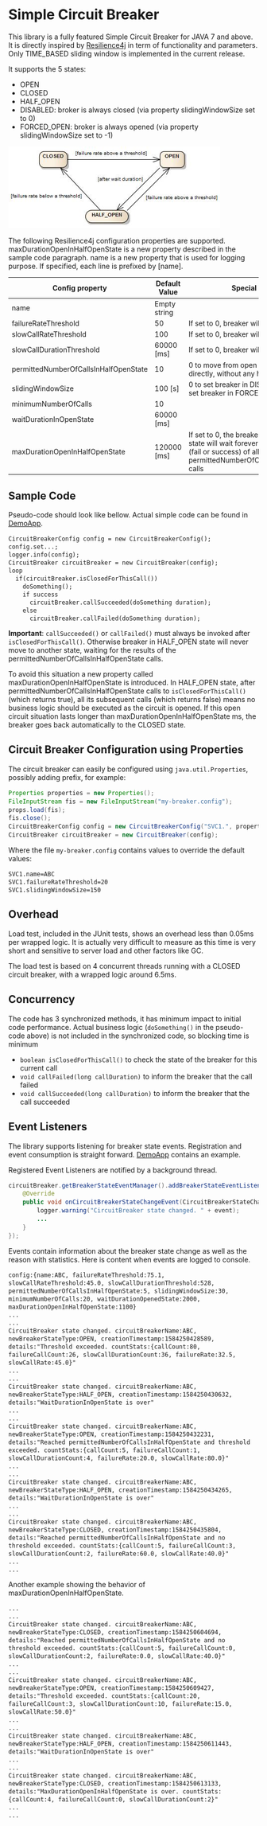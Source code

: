 # Simple Circuit Breaker

This library is a fully featured Simple Circuit Breaker for JAVA 7 and above. It is directly inspired by [Resilience4j](https://resilience4j.readme.io/docs/circuitbreaker) in term of functionality and parameters. Only TIME_BASED sliding window is implemented in the current release.

It supports the 5 states:
  - OPEN
  - CLOSED
  - HALF_OPEN
  - DISABLED: broker is always closed (via property slidingWindowSize set to 0)
  - FORCED_OPEN: broker is always opened (via property slidingWindowSize set to -1)

![State Machine](./state_machine.jpg)


The following Resilience4j configuration properties are supported.
maxDurationOpenInHalfOpenState is a new property described in the sample code paragraph.
name is a new property that is used for logging purpose. If specified, each line is prefixed by [name].

| Config property | Default Value | Special Values |
| ------------- | ------------- | --------|
| name | Empty string | |
| failureRateThreshold | 50 | If set to 0, breaker will ignore failures |
| slowCallRateThreshold | 100 | If set to 0, breaker will ignore slow calls |
| slowCallDurationThreshold | 60000 [ms] | If set to 0, breaker will ignore slow calls |
| permittedNumberOfCallsInHalfOpenState | 10 | 0 to move from open to closed state directly, without any half-open state |
| slidingWindowSize | 100 [s] | 0 to set breaker in DISABLED state, -1 to set breaker in FORCED_OPEN state |
| minimumNumberOfCalls | 10 | |
| waitDurationInOpenState | 60000 [ms] | |
| maxDurationOpenInHalfOpenState | 120000 [ms] | If set to 0, the breaker in HALF_OPEN state will wait forever for the outcome (fail or success) of all the permittedNumberOfCallsInHalfOpenState calls |


## Sample Code
Pseudo-code should look like bellow. Actual simple code can be found in [DemoApp](https://github.com/guyplusplus/Simple-Circuit-Breaker/blob/master/src/test/java/com/geckotechnology/simpleCircuitBreaker/DemoApp.java).

```
CircuitBreakerConfig config = new CircuitBreakerConfig();
config.set...;
logger.info(config);
CircuitBreaker circuitBreaker = new CircuitBreaker(config);
loop
  if(circuitBreaker.isClosedForThisCall())
    doSomething();
    if success
      circuitBreaker.callSucceeded(doSomething duration);
    else
      circuitBreaker.callFailed(doSomething duration);
```

**Important**: `callSucceeded()` or `callFailed()` must always be invoked after `isClosedForThisCall()`. Otherwise breaker in HALF_OPEN state will never move to another state, waiting for the results of the permittedNumberOfCallsInHalfOpenState calls.

To avoid this situation a new property called maxDurationOpenInHalfOpenState is introduced. In HALF_OPEN state, after permittedNumberOfCallsInHalfOpenState calls to `isClosedForThisCall()` (which returns true), all its subsequent calls (which returns false) means no business logic should be executed as the circuit is opened. If this open circuit situation lasts longer than maxDurationOpenInHalfOpenState ms, the breaker goes back automatically to the CLOSED state.

## Circuit Breaker Configuration using Properties
The circuit breaker can easily be configured using `java.util.Properties`, possibly adding prefix, for example:

```java
Properties properties = new Properties();
FileInputStream fis = new FileInputStream("my-breaker.config");
props.load(fis);
fis.close();
CircuitBreakerConfig config = new CircuitBreakerConfig("SVC1.", properties);
CircuitBreaker circuitBreaker = new CircuitBreaker(config);
```

Where the file `my-breaker.config` contains values to override the default values:

```
SVC1.name=ABC
SVC1.failureRateThreshold=20
SVC1.slidingWindowSize=150
```

## Overhead
Load test, included in the JUnit tests, shows an overhead less than 0.05ms per wrapped logic. It is actually very difficult to measure as this time is very short and sensitive to server load and other factors like GC.

The load test is based on 4 concurrent threads running with a CLOSED circuit breaker, with a wrapped logic around 6.5ms.

## Concurrency
The code has 3 synchronized methods, it has minimum impact to initial code performance. Actual business logic (`doSomething()` in the pseudo-code above) is not included in the synchronized code, so blocking time is minimum
  - `boolean isClosedForThisCall()` to check the state of the breaker for this current call
  - `void callFailed(long callDuration)` to inform the breaker that the call failed
  - `void callSucceeded(long callDuration)` to inform the breaker that the call succeeded

## Event Listeners
The library supports listening for breaker state events. Registration and event consumption is straight forward. [DemoApp](https://github.com/guyplusplus/Simple-Circuit-Breaker/blob/master/src/test/java/com/geckotechnology/simpleCircuitBreaker/DemoApp.java) contains an example.

Registered Event Listeners are notified by a background thread. 

```java
circuitBreaker.getBreakerStateEventManager().addBreakerStateEventListener(new BreakerStateEventListener() {
    @Override
    public void onCircuitBreakerStateChangeEvent(CircuitBreakerStateChangeEvent event) {
        logger.warning("CircuitBreaker state changed. " + event);
        ...
    }
});
```

Events contain information about the breaker state change as well as the reason with statistics. Here is content when events are logged to console.

```
config:{name:ABC, failureRateThreshold:75.1, slowCallRateThreshold:45.0, slowCallDurationThreshold:528, permittedNumberOfCallsInHalfOpenState:5, slidingWindowSize:30, minimumNumberOfCalls:20, waitDurationOpenedState:2000, maxDurationOpenInHalfOpenState:1100}
...
...
CircuitBreaker state changed. circuitBreakerName:ABC, newBreakerStateType:OPEN, creationTimestamp:1584250428589, details:"Threshold exceeded. countStats:{callCount:80, failureCallCount:26, slowCallDurationCount:36, failureRate:32.5, slowCallRate:45.0}"
...
...
CircuitBreaker state changed. circuitBreakerName:ABC, newBreakerStateType:HALF_OPEN, creationTimestamp:1584250430632, details:"WaitDurationInOpenState is over"
...
...
CircuitBreaker state changed. circuitBreakerName:ABC, newBreakerStateType:OPEN, creationTimestamp:1584250432231, details:"Reached permittedNumberOfCallsInHalfOpenState and threshold exceeded. countStats:{callCount:5, failureCallCount:1, slowCallDurationCount:4, failureRate:20.0, slowCallRate:80.0}"
...
...
CircuitBreaker state changed. circuitBreakerName:ABC, newBreakerStateType:HALF_OPEN, creationTimestamp:1584250434265, details:"WaitDurationInOpenState is over"
...
...
CircuitBreaker state changed. circuitBreakerName:ABC, newBreakerStateType:CLOSED, creationTimestamp:1584250435804, details:"Reached permittedNumberOfCallsInHalfOpenState and no threshold exceeded. countStats:{callCount:5, failureCallCount:3, slowCallDurationCount:2, failureRate:60.0, slowCallRate:40.0}"
...
...
```

Another example showing the behavior of maxDurationOpenInHalfOpenState.

```
...
...
CircuitBreaker state changed. circuitBreakerName:ABC, newBreakerStateType:CLOSED, creationTimestamp:1584250604694, details:"Reached permittedNumberOfCallsInHalfOpenState and no threshold exceeded. countStats:{callCount:5, failureCallCount:0, slowCallDurationCount:2, failureRate:0.0, slowCallRate:40.0}"
...
...
CircuitBreaker state changed. circuitBreakerName:ABC, newBreakerStateType:OPEN, creationTimestamp:1584250609427, details:"Threshold exceeded. countStats:{callCount:20, failureCallCount:3, slowCallDurationCount:10, failureRate:15.0, slowCallRate:50.0}"
...
...
CircuitBreaker state changed. circuitBreakerName:ABC, newBreakerStateType:HALF_OPEN, creationTimestamp:1584250611443, details:"WaitDurationInOpenState is over"
...
...
CircuitBreaker state changed. circuitBreakerName:ABC, newBreakerStateType:CLOSED, creationTimestamp:1584250613133, details:"MaxDurationOpenInHalfOpenState is over. countStats:{callCount:4, failureCallCount:0, slowCallDurationCount:2}"
...
...
```